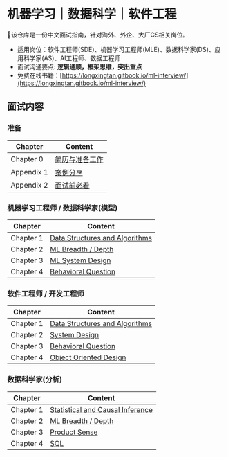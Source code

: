 # 机器学习｜数据科学｜软件工程

📗该仓库是一份中文面试指南，针对海外、外企、大厂CS相关岗位。

- 适用岗位：软件工程师(SDE)、机器学习工程师(MLE)、数据科学家(DS)、应用科学家(AS)、AI工程师、数据工程师
- 面试沟通要点: **逻辑通顺，框架思维，突出重点**
- 免费在线书籍：[https://longxingtan.gitbook.io/ml-interview/](https://longxingtan.gitbook.io/ml-interview/)

## 面试内容

### 准备

| Chapter    | Content                                       |
| ---------- | --------------------------------------------- |
| Chapter 0  | [简历与准备工作](05_case/01_pre_interview.md) |
| Appendix 1 | [案例分享](05_case/README.md)                 |
| Appendix 2 | [面试前必看](05_case/02_cheat_sheet.md)       |

### 机器学习工程师 / 数据科学家(模型)

| Chapter   | Content                                                 |
| --------- | ------------------------------------------------------- |
| Chapter 1 | [Data Structures and Algorithms](01_leetcode/README.md) |
| Chapter 2 | [ML Breadth / Depth](02_ml/README.md)                   |
| Chapter 3 | [ML System Design](03_system/03_ml/README.md)           |
| Chapter 4 | [Behavioral Question](04_bq/README.md)                  |

### 软件工程师 / 开发工程师

| Chapter   | Content                                                 |
| --------- | ------------------------------------------------------- |
| Chapter 1 | [Data Structures and Algorithms](01_leetcode/README.md) |
| Chapter 2 | [System Design](03_system/README.md)                    |
| Chapter 3 | [Behavioral Question](04_bq/README.md)                  |
| Chapter 4 | [Object Oriented Design](03_system/01_ood/README.md)    |

### 数据科学家(分析)

| Chapter   | Content                                                 |
| --------- | ------------------------------------------------------- |
| Chapter 1 | [Statistical and Causal Inference](02_ml/00_ml_math.md) |
| Chapter 2 | [ML Breadth / Depth](02_ml/README.md)                   |
| Chapter 3 | [Product Sense](02_ml/97_product_sense)                 |
| Chapter 4 | [SQL](01_leetcode/99_SQL/README.md)                     |
